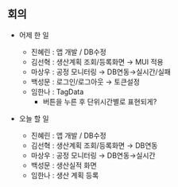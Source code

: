 ## 회의

- 어제 한 일
    - 진혜린 : 앱 개발 / DB수정
    - 김선혁 : 생산계획 조회/등록화면 → MUI 적용
    - 마상우 : 공정 모니터링 → DB연동→실시간/실패
    - 백성문 : 로그인/로그아웃 → 토큰설정
    - 임한나 : TagData
        - 버튼을 누른 후 단위시간별로 표현되게?

- 오늘 할 일
    - 진혜린 : 앱 개발 / DB수정
    - 김선혁 : 생산계획 조회/등록화면 → DB연동
    - 마상우 : 공정 모니터링 → DB연동→실시간
    - 백성문 : 생산실적 화면
    - 임한나 : 생산 계획 등록
